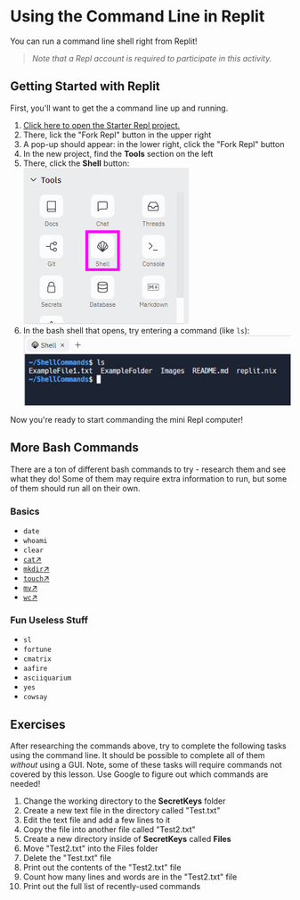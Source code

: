 # Using the Command Line in Replit
You can run a command line shell right from Replit!

>_Note that a Repl account is required to participate in this activity._

## Getting Started with Replit
First, you'll want to get the a command line up and running.

1. [Click here to open the Starter Repl project.](https://replit.com/@HylandOutreach/ShellCommands)
1. There, lick the "Fork Repl" button in the upper right
1. A pop-up should appear: in the lower right, click the "Fork Repl" button
1. In the new project, find the **Tools** section on the left
1. There, click the **Shell** button:  
    ![](Assets/OpenReplitShell.png)
1. In the bash shell that opens, try entering a command (like `ls`):  
    ![](Assets/RunShellCommand.png)

Now you're ready to start commanding the mini Repl computer!

## More Bash Commands
There are a ton of different bash commands to try - research them and see what they do! Some of them may require extra information to run, but some of them should run all on their own.

### Basics
- `date`
- `whoami`
- `clear`
- [`cat`↗](https://linuxhint.com/cat-command-bash/)
- [`mkdir`↗](https://ss64.com/bash/mkdir.html)
- [`touch`↗](https://www.geeksforgeeks.org/touch-command-in-linux-with-examples/)
- [`mv`↗](https://www.geeksforgeeks.org/mv-command-linux-examples/)
- [`wc`↗](https://www.geeksforgeeks.org/wc-command-linux-examples/)

### Fun Useless Stuff
- `sl`
- `fortune`
- `cmatrix`
- `aafire`
- `asciiquarium`
- `yes`
- `cowsay`

## Exercises
After researching the commands above, try to complete the following tasks using the command line. It should be possible to complete all of them _without_ using a GUI. Note, some of these tasks will require commands not covered by this lesson. Use Google to figure out which commands are needed!

1. Change the working directory to the **SecretKeys** folder
1. Create a new text file in the directory called "Test.txt"
1. Edit the text file and add a few lines to it
1. Copy the file into another file called "Test2.txt"
1. Create a new directory inside of **SecretKeys** called **Files**
1. Move "Test2.txt" into the Files folder
1. Delete the "Test.txt" file
1. Print out the contents of the "Test2.txt" file
1. Count how many lines and words are in the "Test2.txt" file
1. Print out the full list of recently-used commands
